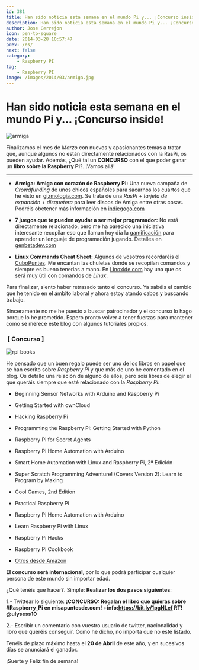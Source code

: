 ```yaml
---
id: 381
title: Han sido noticia esta semana en el mundo Pi y... ¡Concurso inside!
description: Han sido noticia esta semana en el mundo Pi y... ¡Concurso inside!
author: Jose Cerrejon
icon: pen-to-square
date: 2014-03-28 10:57:47
prev: /es/
next: false
category:
    - Raspberry PI
tag:
    - Raspberry PI
image: /images/2014/03/armiga.jpg
---
```


# Han sido noticia esta semana en el mundo Pi y... ¡Concurso inside!

![armiga](/images/2014/03/armiga.jpg)

Finalizamos el mes de _Marzo_ con nuevos y apasionantes temas a tratar que, aunque algunos no están directamente relacionados con la RasPi, os pueden ayudar. Además, ¿Qué tal un **CONCURSO** con el que poder ganar un **libro sobre la Raspberry Pi**?. ¡Vamos allá!

---

-   **Armiga: Amiga con corazón de Raspberry Pi:** Una nueva campaña de _Crowdfunding_ de unos chicos españoles para sacarnos los cuartos que he visto en [gizmologia.com](https://gizmologia.com/imagen-del-dia/armiga-raspberry-pi). Se trata de una _RasPi + tarjeta de expansión + disquetera_ para leer discos de Amiga entre otras cosas. Podréis obetener más información en [indiegogo.com](https://www.indiegogo.com/projects/armiga-project)

-   **7 juegos que te pueden ayudar a ser mejor programador:** No está directamente relacionado, pero me ha parecido una iniciativa interesante recopilar eso que llaman hoy día la [gamificación](https://es.wikipedia.org/wiki/Ludificación) para aprender un lenguaje de programación jugando. Detalles en [genbetadev.com](https://www.genbetadev.com/trabajar-como-desarrollador/aprende-jugando-siete-juegos-que-te-pueden-ayudar-a-ser-mejor-programador)

-   **Linux Commands Cheat Sheet:** Algunos de vosotros recordaréis el [CuboPuntes](/post.php?id=125). Me encantan las chuletas donde se recopilan comandos y siempre es bueno tenerlas a mano. En [Linoxide.com](https://linoxide.com/linux-command/linux-commands-cheat-sheet/) hay una que os será muy útil con comandos de _Linux_.

Para finalizar, siento haber retrasado tanto el concurso. Ya sabéis el cambio que he tenido en el ámbito laboral y ahora estoy atando cabos y buscando trabajo.

Sinceramente no me he puesto a buscar patrocinador y el concurso lo hago porque lo he prometido. Espero pronto volver a tener fuerzas para mantener como se merece este blog con algunos tutoriales propios.

###  [ Concurso ]

![rpi books](/images/rpi_books.jpg)

He pensado que un buen regalo puede ser uno de los libros en papel que se han escrito sobre _Raspberry Pi_ y que más de uno he comentado en el blog. Os detallo una relación de alguno de ellos, pero sois libres de elegir el que queráis siempre que esté relacionado con la _Raspberry Pi_:

-   Beginning Sensor Networks with Arduino and Raspberry Pi

-   Getting Started with ownCloud

-   Hacking Raspberry Pi

-   Programming the Raspberry Pi: Getting Started with Python

-   Raspberry Pi for Secret Agents

-   Raspberry Pi Home Automation with Arduino

-   Smart Home Automation with Linux and Raspberry Pi, 2ª Edición

-   Super Scratch Programming Adventure! (Covers Version 2): Learn to Program by Making

-   Cool Games, 2nd Edition

-   Practical Raspberry Pi

-   Raspberry Pi Home Automation with Arduino

-   Learn Raspberry Pi with Linux

-   Raspberry Pi Hacks

-   Raspberry Pi Cookbook

-   [Otros desde Amazon](https://www.amazon.com/gp/search/ref=sr_nr_p_n_feature_browse-b_mrr_0?rh=n%3A283155%2Ck%3Araspberry+pi%2Cp_n_feature_browse-bin%3A2656022011&keywords=raspberry+pi&ie=UTF8&qid=1395922837&rnid=618072011)

**El concurso será internacional**, por lo que podrá participar cualquier persona de este mundo sin importar edad.

¿Qué tenéis que hacer?. Simple: **Realizar los dos pasos siguientes**:

1.- Twittear lo siguiente: **¡CONCURSO: Regalan el libro que quieras sobre #Raspberry_Pi en misapuntesde.com! +info:https://bit.ly/1pgNLef RT! @ulysess10**

2.- Escribir un comentario con vuestro usuario de twitter, nacionalidad y libro que queréis conseguir. Como he dicho, no importa que no esté listado.

Tenéis de plazo máximo hasta el **20 de Abril** de este año, y en sucesivos días se anunciará el ganador.

¡Suerte y Feliz fin de semana!
